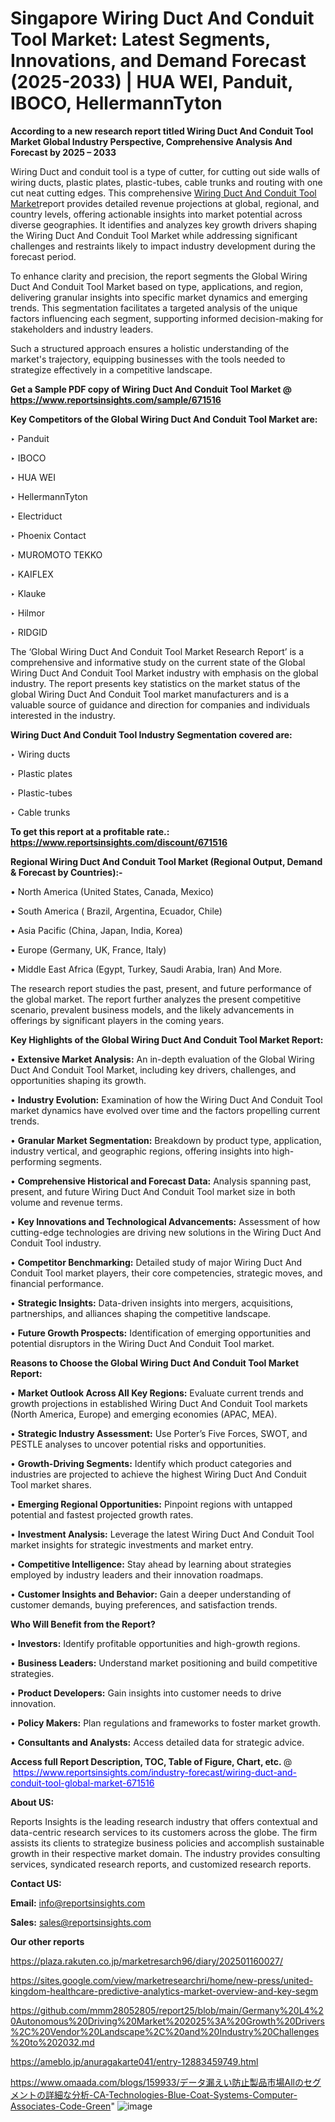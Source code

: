 # Singapore Wiring Duct And Conduit Tool Market: Latest Segments, Innovations, and Demand Forecast (2025-2033) | HUA WEI, Panduit, IBOCO, HellermannTyton

<strong>According to a new research report titled Wiring Duct And Conduit Tool Market Global Industry Perspective, Comprehensive Analysis And Forecast by 2025 – 2033</strong>

Wiring Duct and conduit tool is a type of cutter, for cutting out side walls of wiring ducts, plastic plates, plastic-tubes, cable trunks and routing with one cut neat cutting edges. This comprehensive <a href=https://www.reportsinsights.com/sample/671516>Wiring Duct And Conduit Tool Market</a>report provides detailed revenue projections at global, regional, and country levels, offering actionable insights into market potential across diverse geographies. It identifies and analyzes key growth drivers shaping the Wiring Duct And Conduit Tool Market while addressing significant challenges and restraints likely to impact industry development during the forecast period.

To enhance clarity and precision, the report segments the Global Wiring Duct And Conduit Tool Market based on type, applications, and region, delivering granular insights into specific market dynamics and emerging trends. This segmentation facilitates a targeted analysis of the unique factors influencing each segment, supporting informed decision-making for stakeholders and industry leaders.

Such a structured approach ensures a holistic understanding of the market's trajectory, equipping businesses with the tools needed to strategize effectively in a competitive landscape.

<strong>Get a Sample PDF copy of Wiring Duct And Conduit Tool Market </strong><strong>@<a href=https://www.reportsinsights.com/sample/671516 style=color:#0000ff;> https://www.reportsinsights.com/sample/671516</a></strong></font>

<strong>Key Competitors of the Global Wiring Duct And Conduit Tool Market are:</strong>

‣ Panduit

‣ IBOCO

‣ HUA WEI

‣ HellermannTyton

‣ Electriduct

‣ Phoenix Contact

‣ MUROMOTO TEKKO

‣ KAIFLEX

‣ Klauke

‣ Hilmor

‣ RIDGID

The ‘Global Wiring Duct And Conduit Tool Market Research Report’ is a comprehensive and informative study on the current state of the Global Wiring Duct And Conduit Tool Market industry with emphasis on the global industry. The report presents key statistics on the market status of the global Wiring Duct And Conduit Tool market manufacturers and is a valuable source of guidance and direction for companies and individuals interested in the industry.

<strong>Wiring Duct And Conduit Tool Industry Segmentation covered are:</strong>

‣ Wiring ducts

‣ Plastic plates

‣ Plastic-tubes

‣ Cable trunks

<strong>To get this report at a profitable rate.: <a href=https://www.reportsinsights.com/discount/671516 style=color:#0000ff;>https://www.reportsinsights.com/discount/671516</a></strong></font>

<strong>Regional Wiring Duct And Conduit Tool Market (Regional Output, Demand &amp; Forecast by Countries):-</strong>

• North America (United States, Canada, Mexico)

• South America ( Brazil, Argentina, Ecuador, Chile)

• Asia Pacific (China, Japan, India, Korea)

• Europe (Germany, UK, France, Italy)

• Middle East Africa (Egypt, Turkey, Saudi Arabia, Iran) And More.

The research report studies the past, present, and future performance of the global market. The report further analyzes the present competitive scenario, prevalent business models, and the likely advancements in offerings by significant players in the coming years.

<strong>Key Highlights of the Global Wiring Duct And Conduit Tool Market Report:</strong>

• <strong>Extensive Market Analysis:</strong> An in-depth evaluation of the Global Wiring Duct And Conduit Tool Market, including key drivers, challenges, and opportunities shaping its growth.

• <strong>Industry Evolution:</strong> Examination of how the Wiring Duct And Conduit Tool market dynamics have evolved over time and the factors propelling current trends.

• <strong>Granular Market Segmentation:</strong> Breakdown by product type, application, industry vertical, and geographic regions, offering insights into high-performing segments.

• <strong>Comprehensive Historical and Forecast Data:</strong> Analysis spanning past, present, and future Wiring Duct And Conduit Tool market size in both volume and revenue terms.

• <strong>Key Innovations and Technological Advancements:</strong> Assessment of how cutting-edge technologies are driving new solutions in the Wiring Duct And Conduit Tool industry.

• <strong>Competitor Benchmarking:</strong> Detailed study of major Wiring Duct And Conduit Tool market players, their core competencies, strategic moves, and financial performance.

• <strong>Strategic Insights:</strong> Data-driven insights into mergers, acquisitions, partnerships, and alliances shaping the competitive landscape.

• <strong>Future Growth Prospects:</strong> Identification of emerging opportunities and potential disruptors in the Wiring Duct And Conduit Tool market.

<strong>Reasons to Choose the Global Wiring Duct And Conduit Tool Market Report:</strong>

• <strong>Market Outlook Across All Key Regions:</strong> Evaluate current trends and growth projections in established Wiring Duct And Conduit Tool markets (North America, Europe) and emerging economies (APAC, MEA).

• <strong>Strategic Industry Assessment:</strong> Use Porter’s Five Forces, SWOT, and PESTLE analyses to uncover potential risks and opportunities.

• <strong>Growth-Driving Segments:</strong> Identify which product categories and industries are projected to achieve the highest Wiring Duct And Conduit Tool market shares.

• <strong>Emerging Regional Opportunities:</strong> Pinpoint regions with untapped potential and fastest projected growth rates.

• <strong>Investment Analysis:</strong> Leverage the latest Wiring Duct And Conduit Tool market insights for strategic investments and market entry.

• <strong>Competitive Intelligence:</strong> Stay ahead by learning about strategies employed by industry leaders and their innovation roadmaps.

• <strong>Customer Insights and Behavior:</strong> Gain a deeper understanding of customer demands, buying preferences, and satisfaction trends.

<strong>Who Will Benefit from the Report?</strong>

• <strong>Investors:</strong> Identify profitable opportunities and high-growth regions.

• <strong>Business Leaders:</strong> Understand market positioning and build competitive strategies.

• <strong>Product Developers:</strong> Gain insights into customer needs to drive innovation.

• <strong>Policy Makers:</strong> Plan regulations and frameworks to foster market growth.

• <strong>Consultants and Analysts:</strong> Access detailed data for strategic advice.
</ul>
<strong>Access full Report Description, TOC, Table of Figure, Chart, etc. </strong>@  <a href=https://www.reportsinsights.com/industry-forecast/wiring-duct-and-conduit-tool-global-market-671516 style=color:#0000ff;>https://www.reportsinsights.com/industry-forecast/wiring-duct-and-conduit-tool-global-market-671516</a></font>

<strong><strong>About US</strong>:</strong>

Reports Insights is the leading research industry that offers contextual and data-centric research services to its customers across the globe. The firm assists its clients to strategize business policies and accomplish sustainable growth in their respective market domain. The industry provides consulting services, syndicated research reports, and customized research reports.

<strong>Contact US:</strong>

<p class=""""><b>Email:</b> <a href=mailto:info@reportsinsights.com>info@reportsinsights.com</a></p>
<p class=""""><b>Sales:</b> <a href=mailto:sales@reportsinsights.com>sales@reportsinsights.com</a></p>

<strong>Our other reports</strong>

<a href=https://plaza.rakuten.co.jp/marketresarch96/diary/202501160027/>https://plaza.rakuten.co.jp/marketresarch96/diary/202501160027/</a>

<a href=https://sites.google.com/view/marketresearchri/home/new-press/united-kingdom-healthcare-predictive-analytics-market-overview-and-key-segm>https://sites.google.com/view/marketresearchri/home/new-press/united-kingdom-healthcare-predictive-analytics-market-overview-and-key-segm</a>

<a href=https://github.com/mmm28052805/report25/blob/main/Germany%20L4%20Autonomous%20Driving%20Market%202025%3A%20Growth%20Drivers%2C%20Vendor%20Landscape%2C%20and%20Industry%20Challenges%20to%202032.md>https://github.com/mmm28052805/report25/blob/main/Germany%20L4%20Autonomous%20Driving%20Market%202025%3A%20Growth%20Drivers%2C%20Vendor%20Landscape%2C%20and%20Industry%20Challenges%20to%202032.md</a>

<a href=https://ameblo.jp/anuragakarte041/entry-12883459749.html>https://ameblo.jp/anuragakarte041/entry-12883459749.html</a>

<a href=https://www.omaada.com/blogs/159933/データ漏えい防止製品市場Allのセグメントの詳細な分析-CA-Technologies-Blue-Coat-Systems-Computer-Associates-Code-Green>https://www.omaada.com/blogs/159933/データ漏えい防止製品市場Allのセグメントの詳細な分析-CA-Technologies-Blue-Coat-Systems-Computer-Associates-Code-Green</a>"
![image](https://github.com/user-attachments/assets/bd84d4c3-31ff-4f3f-b791-5f6d32cbaa86)
